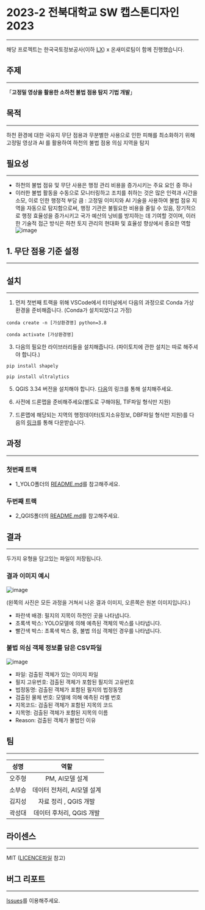 # 2023-2 전북대학교 SW 캡스톤디자인 2023
---

해당 프로젝트는 한국국토정보공사(이하 [LX](https://www.lx.or.kr/kor.do)) x 온새미로팀이 함께 진행했습니다.
## 주제
---
「**고정밀 영상을 활용한 소하천 불법 점용 탐지 기법 개발**」
## 목적
---
하천 환경에 대한 국유지 무단 점용과 무분별한 사용으로 인한 피해를 최소화하기 위해 고정밀 영상과 AI 를 활용하여 하천의 불법 점용 의심 지역을 탐지
## 필요성
---
+ 하천의 불법 점유 및 무단 사용은 행정 관리 비용을 증가시키는 주요 요인 중 하나
+ 이러한 불법 활동을 수동으로 모니터링하고 조치를 취하는 것은 많은 인력과 시간을 소모, 이로 인한 행정적 부담 큼
: 고정밀 이미지와 AI 기술을 사용하여 불법 점유 지역을 자동으로 탐지함으로써, 행정 기관은 불필요한 비용을 줄일 수 있음, 장기적으로 행정 효율성을 증가시키고 국가 예산의 낭비를 방지하는 데 기여할 것이며, 이러한 기술적 접근 방식은 하천 토지 관리의 현대화 및 효율성 향상에서 중요한 역할
![image](https://github.com/tjdeo1102/JBNU_Capstone-2023/assets/90824684/6f72dff2-bf0a-49a3-b364-f30eae4db030)
## 1. 무단 점용 기준 설정
---


## 설치
---

1. 먼저 첫번째 트랙을 위해 VSCode에서 터미널에서 다음의 과정으로 Conda 가상환경을 준비해줍니다. (Conda가 설치되었다고 가정)

```"
conda create -n [가상환경명] python=3.8
```
```"
conda activate [가상환경명]
```
   
3. 다음의 필요한 라이브러리들을 설치해줍니다. (파이토치에 관한 설치는 따로 해주셔야 합니다.)

```"
pip install shapely
```
```"
pip install ultralytics
```
   
5. QGIS 3.34 버전을 설치해야 합니다. [다음](https://download.qgis.org/downloads/)의 링크를 통해 설치해주세요.
   
6. 사전에 드론맵을 준비해주세요(별도로 구해야됨, TIF파일 형식만 지원)
   
7. 드론맵에 해당되는 지역의 행정데이터(토지소유정보, DBF파일 형식만 지원)를 다음의 [링크](http://openapi.nsdi.go.kr/nsdi/index.do)를 통해 다운받습니다.
   

## 과정
---

### 첫번째 트랙
+ 1_YOLO폴더의 [README.md](https://github.com/tjdeo1102/JBNU_Capstone-2023/blob/main/1_YOLO/README.md)를 참고해주세요.
   

### 두번째 트랙
+ 2_QGIS폴더의 [README.md](https://github.com/tjdeo1102/JBNU_Capstone-2023/tree/main/2_QGIS)를 참고해주세요.

## 결과
---
두가지 유형을 담고있는 파일이 저장됩니다.

### 결과 이미지 예시
![image](https://github.com/tjdeo1102/JBNU_Capstone-2023/assets/57614322/43c50c82-d033-4ab5-a975-a1885e5fca0b)

(왼쪽의 사진은 모든 과정을 거쳐서 나온 결과 이미지, 오른쪽은 원본 이미지입니다.)
 + 파란색 배경: 필지의 지목이 하천인 곳을 나타냅니다.
 + 초록색 박스: YOLO모델에 의해 예측된 객체의 박스를 나타냅니다.
 + 빨간색 박스: 초록색 박스 중, 불법 의심 객체인 경우를 나타냅니다.

### 불법 의심 객체 정보를 담은 CSV파일
![image](https://github.com/tjdeo1102/JBNU_Capstone-2023/assets/57614322/726f74d4-7a03-404d-9c5d-409daff6b2e3)
   + 파일: 검출된 객체가 있는 이미지 파일
   + 필지 고유번호: 검출된 객체가 포함된 필지의 고유번호
   + 법정동명: 검출된 객체가 포함된 필지의 법정동명
   + 검출된 물체 번호: 모델에 의해 예측된 라벨 번호
   + 지목코드: 검출된 객체가 포함된 지목의 코드
   + 지목명: 검출된 객체가 포함된 지목의 이름
   + Reason: 검출된 객체가 불법인 이유

## 팀
---

|성명|역할|
|:---:|:---:|
| 오주형 |   PM, AI모델 설계    |
| 소부승 | 데이터 전처리, AI모델 설계 |
| 김지성 |  자료 정리 , QGIS 개발  |
| 곽성대 | 데이터 후처리, QGIS 개발 |

## 라이센스
---

MIT ([LICENCE파일](https://github.com/tjdeo1102/JBNU_Capstone-2023/blob/main/LICENSE) 참고)


## 버그 리포트
---

[Issues](https://github.com/tjdeo1102/JBNU_Capstone-2023/issues)를 이용해주세요.
